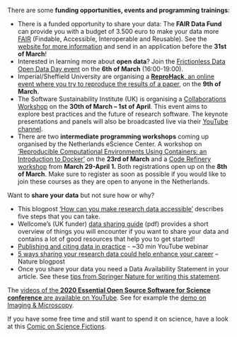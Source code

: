 There are some **funding opportunities, events and programming trainings**: 
*	There is a funded opportunity to share your data: 
The **FAIR Data Fund** can provide you with a budget of 3.500 euro to make your data more [FAIR](https://the-turing-way.netlify.app/reproducible-research/rdm/rdm-fair.html) (Findable, Accessible, Interoperable and Reusable). 
See the [website for more information](https://data.4tu.nl/info/en/use/fair-data-fund/) and send in an application before the **31st of March**!
*	Interested in learning more about **open data**? Join the [Frictionless Data Open Data Day event](https://fellows.frictionlessdata.io/) on the **6th of March** (16:00-19:00).
*	Imperial/Sheffield University are organising a [**ReproHack**, an online event where you try to reproduce the results of a paper](https://www.eventbrite.co.uk/e/imperialsheffield-reprohack-reproducibility-hackathon-tickets-141876007959), on the **9th of March**.
*	The Software Sustainability Institute (UK) is organising a [Collaborations Workshop](https://www.software.ac.uk/cw21) on the **30th of March – 1st of April**. 
This event aims to explore best practices and the future of research software. 
The keynote presentations and panels will also be broadcasted live via their [YouTube channel](https://www.youtube.com/channel/UCyCTqrsz0DKcimH81z7VnQg).
*	There are two **intermediate programming workshops** coming up organised by the Netherlands eScience Center. 
A workshop on [‘Reproducible Computational Environments Using Containers: an Introduction to Docker’](https://escience-academy.github.io/2021-03-23-containers/) on the **23rd of March** and a [Code Refinery workshop](https://escience-academy.github.io/2021-03-29-code-refine/) from **March 29-April 1.** 
Both registrations open up on the **8th of March**. 
Make sure to register as soon as possible if you would like to join these courses as they are open to anyone in the Netherlands.  

Want to **share your data** but not sure how or why? 
* This blogpost [‘How can you make research data accessible’](https://www.software.ac.uk/how-can-you-make-research-data-accessible) describes five steps that you can take. 
*	Wellcome’s (UK funder) [data sharing guide](https://urldefense.proofpoint.com/v2/url?u=https-3A__think.f1000research.com_wp-2Dcontent_uploads_2021_01_Open-5FData-5FJourney.pdf-3Futm-5Fsource-3DCPB-26utm-5Fmedium-3Dcms-26utm-5Fcampaign-3DJPE14618&d=DwMFAg&c=XYzUhXBD2cD-CornpT4QE19xOJBbRy-TBPLK0X9U2o8&r=qx-Tb7sihBJZNL88xMGfB6jQKYzV5t8sRq2LokPa_BE&m=D0DyZjvAEkjnkZIqochhdadHYsGST2pJoXB15H6Ghmc&s=hkXL1bLTIMPvpQnmyByUh5xj8DHCK8AH3CrbOaJcwXs&e=) (pdf) provides a short overview of things you will encounter if you want to share your data and contains a lot of good resources that help you to get started!
*	[Publishing and citing data in practice](https://youtu.be/PpMOkTnBMlI) - ~30 min YouTube webinar
*	[5 ways sharing your research data could help enhance your career](https://www.springernature.com/gp/researchers/the-source/blog/blogposts-open-research/5-ways-sharing-your-research-data-could-help-enhance-your-career/18560392) – Nature blogpost 
*	Once you share your data you need a Data Availability Statement in your article. 
See these [tips from Springer Nature for writing this statement](https://researchdata.springernature.com/posts/tips-for-writing-a-dazzling-das-data-availability-statement).

The [videos of the **2020 Essential Open Source Software for Science conference** are available on YouTube](https://www.youtube.com/watch?v=h6OkCbEd1AE&list=PLilvrWT8aLuZgAIJ7rq3-hhw_M5Z1yV4l). 
See for example the [demo on Imaging & Microscopy](https://youtu.be/0FjKkTJO0Rc). 

If you have some free time and still want to spend it on science, have a look at this [Comic on Science Fictions](https://www.smbc-comics.com/comic/science-fictions). 
